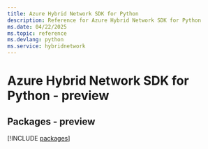 ```yaml
---
title: Azure Hybrid Network SDK for Python
description: Reference for Azure Hybrid Network SDK for Python
ms.date: 04/22/2025
ms.topic: reference
ms.devlang: python
ms.service: hybridnetwork
---
```

# Azure Hybrid Network SDK for Python - preview
## Packages - preview
[!INCLUDE [packages](hybrid-network-index.md)]